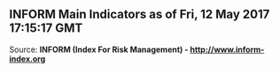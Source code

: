 ## INFORM Main Indicators as of Fri, 12 May 2017 17:15:17 GMT

Source: **INFORM (Index For Risk Management) - http://www.inform-index.org**